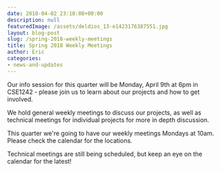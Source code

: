 ```yaml
---
date: 2018-04-02 23:18:08+00:00
description: null
featuredImage: /assets/deldios_13-e1423176387551.jpg
layout: blog-post
slug: /spring-2018-weekly-meetings
title: Spring 2018 Weekly Meetings
author: Eric
categories:
- news-and-updates
---
```


Our info session for this quarter will be Monday, April 9th at 6pm in CSE1242 - please join us to learn about our projects and how to get involved.

We hold general weekly meetings to discuss our projects, as well as technical meetings for individual projects for more in depth discussion.

This quarter we're going to have our weekly meetings Mondays at 10am.  Please check the calendar for the locations.

Technical meetings are still being scheduled, but keep an eye on the calendar for the latest!

